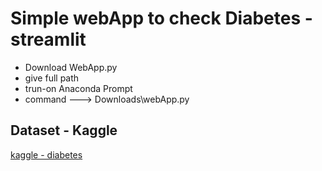 # Simple webApp to check Diabetes - streamlit

* Download WebApp.py
* give full path
* trun-on Anaconda Prompt
* command ---> Downloads\webApp.py

## Dataset - Kaggle
[kaggle - diabetes](https://www.kaggle.com/datasets/saurabh00007/diabetescsv)